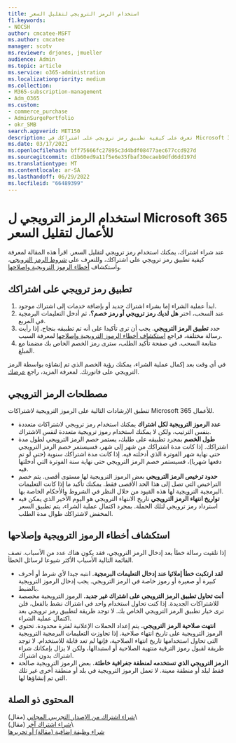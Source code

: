 ```yaml
---
title: استخدام الرمز الترويجي لتقليل السعر
f1.keywords:
- NOCSH
author: cmcatee-MSFT
ms.author: cmcatee
manager: scotv
ms.reviewer: drjones, jmueller
audience: Admin
ms.topic: article
ms.service: o365-administration
ms.localizationpriority: medium
ms.collection:
- M365-subscription-management
- Adm_O365
ms.custom:
- commerce_purchase
- AdminSurgePortfolio
- okr_SMB
search.appverid: MET150
description: تعرف على كيفية تطبيق رمز ترويجي على اشتراكك في Microsoft 365 لتقليل السعر، وكيفية استكشاف أخطاء الرمز الترويجي وإصلاحها في حالة حدوث خطأ.
ms.date: 03/17/2021
ms.openlocfilehash: bff75666fc27895c3d4bdf08477aec677ccd927d
ms.sourcegitcommit: d1b60ed9a11f5e6e35fbaf30ecaeb9dfd6dd197d
ms.translationtype: MT
ms.contentlocale: ar-SA
ms.lasthandoff: 06/29/2022
ms.locfileid: "66489399"
---
```

# <a name="use-your-microsoft-365-for-business-promo-code-to-reduce-the-price"></a>استخدام الرمز الترويجي ل Microsoft 365 للأعمال لتقليل السعر

عند شراء اشتراك، يمكنك استخدام رمز ترويجي لتقليل السعر. اقرأ هذه المقالة لمعرفة كيفية تطبيق رمز ترويجي على اشتراكك، وللتعرف على [شروط الرمز الترويجي](#promo-code-terms)، واستكشاف [أخطاء الرموز الترويجية وإصلاحها](#troubleshooting-promo-codes).
  
## <a name="apply-a-promo-code-to-your-subscription"></a>تطبيق رمز ترويجي على اشتراكك

1. ابدأ عملية الشراء إما بشراء اشتراك جديد أو بإضافة خدمات إلى اشتراك موجود.
2. عند السحب، اختر **هل لديك رمز ترويجي أو رمز خصم؟**، ثم أدخل التعليمات البرمجية في المربع.
3. حدد **تطبيق الرمز الترويجي**. يجب أن ترى تأكيدا على أنه تم تطبيقه بنجاح. إذا رأيت رسالة مختلفة، فراجع [استكشاف أخطاء الرموز الترويجية وإصلاحها](#troubleshooting-promo-codes) لمعرفة السبب.
4. متابعة السحب. في صفحة تأكيد الطلب، سترى رمز الخصم الخاص بك مضمنا مع المبلغ.

في أي وقت بعد إكمال عملية الشراء، يمكنك رؤية الخصم الذي تم إنشاؤه بواسطة الرمز الترويجي على فاتورتك. لمعرفة المزيد، راجع [عرضك](billing-and-payments/view-your-bill-or-invoice.md).
  
## <a name="promo-code-terms"></a>مصطلحات الرمز الترويجي

تنطبق الإرشادات التالية على الرموز الترويجية لاشتراكات Microsoft 365 للأعمال.
  
- **عدد الرموز الترويجية لكل اشتراك** يمكنك استخدام رمز ترويجي لاشتراكات متعددة بنفس الترتيب، ولكن لا يمكنك استخدام رموز ترويجية متعددة لنفس الاشتراك.
- **طول الخصم** بمجرد تطبيقه على طلبك، يستمر خصم الرمز الترويجي لطول مدة اشتراكك. إذا كانت مدة اشتراكك من شهر إلى شهر، فسيستمر خصم الرمز الترويجي حتى نهاية شهر الفوترة الذي أدخلته فيه. إذا كانت مدة اشتراكك سنوية (حتى لو تم دفعها شهريا)، فسيستمر خصم الرمز الترويجي حتى نهاية سنة الفوترة التي أدخلتها فيه.
- **حدود ترخيص الرمز الترويجي** بعض الرموز الترويجية لها مستوى أقصى. يتم خصم التراخيص التي تصل إلى هذا الحد الأقصى فقط. يمكنك تأكيد ما إذا كانت التعليمات البرمجية الترويجية لها هذه القيود من خلال النظر في الشروط والأحكام الخاصة بها.
- **تواريخ انتهاء الرمز الترويجي** تاريخ الانتهاء الترويجي هو اليوم الأخير الذي يمكن فيه استرداد رمز ترويجي لتلك الحملة. بمجرد اكتمال عملية الشراء، يتم تطبيق السعر المخفض لاشتراكك طوال مدة الطلب.

## <a name="troubleshooting-promo-codes"></a>استكشاف أخطاء الرموز الترويجية وإصلاحها

إذا تلقيت رسالة خطأ بعد إدخال الرمز الترويجي، فقد يكون هناك عدد من الأسباب. تصف القائمة التالية الأسباب الأكثر شيوعا لرسائل الخطأ.
  
- **لقد ارتكبت خطأ إملائيا عند إدخال التعليمات البرمجية.** انتبه جيدا لأي شرط أو أحرف كبيرة أو صغيرة أو رموز خاصة في الرمز الترويجي. يجب إدخال الرموز الترويجية بالضبط.
- **أنت تحاول تطبيق الرمز الترويجي على اشتراك غير جديد.** الرموز الترويجية مخصصة للاشتراكات الجديدة. إذا كنت تحاول استخدام واحد في اشتراك نشط بالفعل، فلن ترى خيار تطبيق الرمز الترويجي الخاص بك. لا توجد طريقة لتطبيق رمز ترويجي بعد اكتمال عملية الشراء.
- **انتهت صلاحية الرمز الترويجي.** يتم إعداد الحملات الإعلانية لفترة محدودة. تحتوي الرموز الترويجية على تاريخ انتهاء صلاحية. إذا تجاوزت التعليمات البرمجية الترويجية التي تحاول استخدامها تاريخ انتهاء الصلاحية، فإنها لم تعد قابلة للاستخدام. لا توجد طريقة لقبول رموز الترقية منتهية الصلاحية أو استبدالها، ولكن لا يزال بإمكانك شراء اشتراك بدون اشتراك.
- **الرمز الترويجي الذي تستخدمه لمنطقة جغرافية خاطئة.** بعض الرموز الترويجية صالحة فقط لبلد أو منطقة معينة. لا تعمل الرموز الترويجية في بلد أو منطقة أخرى غير تلك التي تم إنشاؤها لها.
  
## <a name="related-content"></a>المحتوى ذو الصلة

[شراء اشتراك من الإصدار التجريبي المجاني](./try-or-buy-microsoft-365.md) (مقال)\  
[شراء اشتراك آخر](./try-or-buy-microsoft-365.md) (مقال)\  
[شراء وظيفة إضافية (مقالة) أو تحريرها](buy-or-edit-an-add-on.md)
